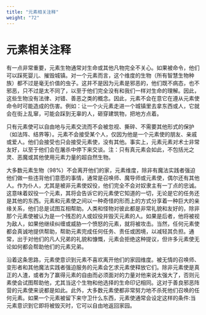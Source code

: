 ```yaml
---
title: "元素相关注释"
weight: "72"
---
```

# 元素相关注释

有一点非常重要，元素生物通常对生命或其他凡物完全不关心。如果被命令，他们可以踩死婴儿、摧毁城镇。对一个元素而言，这个维度的生物（所有智慧生物种族）都不过是毫无价值的虫子。这并不是因为元素是邪恶的，他们既不病态，也不邪恶，只不过是太不同了，以至于他们完全没有和我们一样对生命的理解。因此，这些生物没有法律、对错、善恶之类的概念。因此，元素不会在意它在遵从元素使命令时可能造成的伤害。例如：让一个火元素走进一个城镇里去拿东西或人，它就会在街上乱窜，可能会踩到无辜的人，砸穿建筑物，把地方点着。

只有元素使可以自由地与元素交流而不会被忽视、撕碎、不需要其他形式的保护（如法阵、结界等）。元素不会接受某个人，仅因为他是一个元素使的朋友、亲戚或爱人。他们会接受也只会接受元素使，没有其他。事实上，元素元素对术士非常友好，以至于他们会在屠杀中停下来交谈。注：只有真元素会如此，不包括光之灵、恶魔或其他使用元素力量的超自然生物。

大多数元素生物（98%）不会离开他们的家，元素维度，除非有魔法实践者强迫他们做一些违背他们意愿的事情，通常是召唤师、魔导师或元素使，偶尔还有其他人。作为仆人，尤其是被非元素使奴役，他们完全不会对奴隶主有一丁点的忠诚。这意味着奴役一个元素，其将会告诉它的元素使它知道的一切，无论是它的任务还是其他的东西。元素和元素使之间以一种奇怪的形而上的方式分享着一种巨大的亲缘关系，他们总是试图互相帮助。人类和怪物对彼此都是非常礼貌和友好的，除非那个元素使被认为是一个残忍的人或奴役并毁灭元素的人。如果是后者，他将被视为敌人，如果他继续纠缠或威胁一个愤怒的元素，就将被攻击。当然，任何元素使都会真诚地提供帮助，帮助元素完成任何任务、责任或困境，以减轻其负担。通常，出于对他们的凡人兄弟的礼貌和慷慨，元素会拒绝这种提议，但许多元素使无论如何都会帮助他们的元素兄弟。

沿着这条思路，元素使意识到元素不喜欢离开他们的家园维度。被无情的召唤师、变形者和其他魔法实践者强迫服务的元素会乞求元素使释放它们。除非元素使是真正的人渣，或者为了赢得元素的自由而必须面对的力量对他来说太强大了，否则元素使会试图帮助他，尤其当这个生物和他选择的生命印记相同。这对于善良邪恶阵营的元素使来说都是如此。此外，大多数元素使都非常努力地不杀死他们召唤的任何元素。如果一个元素被留下来守卫什么东西，元素使通常会设定这样的条件:当元素意识到它即将被毁灭时，它可以自由地返回家园。
